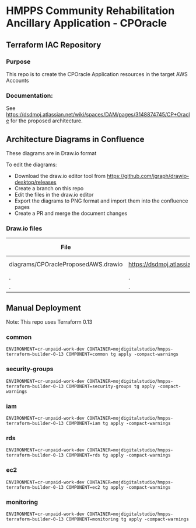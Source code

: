 # HMPPS Community Rehabilitation Ancillary Application - CPOracle

## Terraform IAC Repository

### Purpose
This repo is to create the CPOracle Application resources in the target AWS Accounts

### Documentation: 
See https://dsdmoj.atlassian.net/wiki/spaces/DAM/pages/3148874745/CP+Oracle for the proposed architecture.

## Architecture Diagrams in Confluence
These diagrams are in Draw.io format

To edit the diagrams:
- Download the draw.io editor tool from https://github.com/jgraph/drawio-desktop/releases
- Create a branch on this repo
- Edit the files in the draw.io editor
- Export the diagrams to PNG format and import them into the confluence pages
- Create a PR and merge the document changes

### Draw.io files



| File                                | Parent Confluence Page                                                                        | Diagram Name          | Notes |
|-------------------------------------|-----------------------------------------------------------------------------------------------|-----------------------|-------|
| diagrams/CPOracleProposedAWS.drawio | https://dsdmoj.atlassian.net/wiki/spaces/DAM/pages/3159621747/CP+Oracle+Proposed+Architecture | Proposed Architecture |       |
| .                                   | .                                                                                             | .                     |       |
| .                                   | .                                                                                             | .                     |       |

## Manual Deployment

Note: This repo uses Terraform 0.13

### common
```
ENVIRONMENT=cr-unpaid-work-dev CONTAINER=mojdigitalstudio/hmpps-terraform-builder-0-13 COMPONENT=common tg apply -compact-warnings
```

### security-groups
```
ENVIRONMENT=cr-unpaid-work-dev CONTAINER=mojdigitalstudio/hmpps-terraform-builder-0-13 COMPONENT=security-groups tg apply -compact-warnings
```

### iam
```
ENVIRONMENT=cr-unpaid-work-dev CONTAINER=mojdigitalstudio/hmpps-terraform-builder-0-13 COMPONENT=iam tg apply -compact-warnings
```

### rds
```
ENVIRONMENT=cr-unpaid-work-dev CONTAINER=mojdigitalstudio/hmpps-terraform-builder-0-13 COMPONENT=rds tg apply -compact-warnings
```

### ec2
```
ENVIRONMENT=cr-unpaid-work-dev CONTAINER=mojdigitalstudio/hmpps-terraform-builder-0-13 COMPONENT=ec2 tg apply -compact-warnings
```

### monitoring
```
ENVIRONMENT=cr-unpaid-work-dev CONTAINER=mojdigitalstudio/hmpps-terraform-builder-0-13 COMPONENT=monitoring tg apply -compact-warnings
```